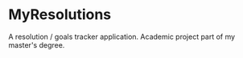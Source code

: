 # MyResolutions
A resolution / goals tracker application. Academic project part of my master's degree.

